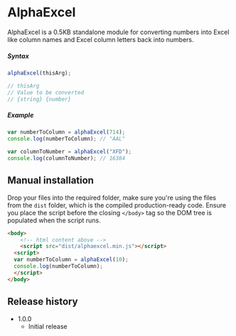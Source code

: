 # AlphaExcel

AlphaExcel is a 0.5KB standalone module for converting numbers into Excel like column names and Excel column letters back into numbers.

##### Syntax
```javascript
alphaExcel(thisArg);

// thisArg
// Value to be converted
// {string} {number}
```

##### Example

```javascript
var numberToColumn = alphaExcel(714);
console.log(numberToColumn); // "AAL"

var columnToNumber = alphaExcel("XFD");
console.log(columnToNumber); // 16384
```

## Manual installation
Drop your files into the required folder, make sure you're using the files from the `dist` folder, which is the compiled production-ready code. Ensure you place the script before the closing `</body>` tag so the DOM tree is populated when the script runs.
	
```html
<body>
	<!-- html content above -->
	<script src="dist/alphaexcel.min.js"></script>
  <script>
  var numberToColumn = alphaExcel(10);
  console.log(numberToColumn);
  </script>
</body>
```

## Release history
- 1.0.0
  - Initial release
